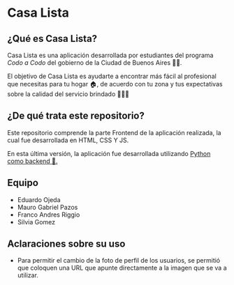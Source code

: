 # Casa Lista
## ¿Qué es Casa Lista?
Casa Lista es una aplicación desarrollada por estudiantes del programa *Codo a Codo* del gobierno de la Ciudad de Buenos Aires 🧑‍💻.

El objetivo de Casa Lista es ayudarte a encontrar más fácil al profesional que necesitas para tu hogar 🏠, de acuerdo con tu zona y tus expectativas sobre la calidad del servicio brindado 👩‍🏭👷

## ¿De qué trata este repositorio?
Este repositorio comprende la parte Frontend de la aplicación realizada, la cual fue desarrollada en HTML, CSS Y JS.

En esta última versión, la aplicación fue desarrollada utilizando <a href="https://github.com/francoandresriggio/CasaListaCaC_Backend" rel="nofollow noreferrer">Python como backend 🐍.</a>

## Equipo
- Eduardo Ojeda
- Mauro Gabriel Pazos
- Franco Andres Riggio
- Silvia Gomez

## Aclaraciones sobre su uso
- Para permitir el cambio de la foto de perfil de los usuarios, se permitió que coloquen una URL que apunte directamente a la imagen que se va a utilizar.